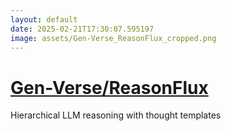 ```yaml
---
layout: default
date: 2025-02-21T17:30:07.595197
image: assets/Gen-Verse_ReasonFlux_cropped.png
---
```


# [Gen-Verse/ReasonFlux](https://github.com/Gen-Verse/ReasonFlux)

Hierarchical LLM reasoning with thought templates

